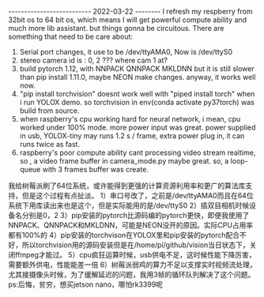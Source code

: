 
-------------------------- 2022-03-22  --------
I refresh my respberry from 32bit os to 64 bit os, which means I will get powerful compute ability and much more lib assistant.
but things gonna be circuitous. There are something that need to be care about:
1) Serial port changes, it use to be /dev/ttyAMA0, Now is /dev/ttyS0
2) stereo camera id is : 0, 2 ??? where cam 1 at?
3) build pytorch 1.12, with NNPACK QNNPACK MKLDNN but it is still slower than pip install 1.11.0, maybe NEON make changes. anyway, it works well now.
4) "pip install torchvision" doesnt work well with "piped install torch" when i run YOLOX demo. so torchvision in env(conda activate py37torch) was build from source.
5) when raspberry's cpu working hard for neural network, i mean, cpu worked under 100% mode. more power input was great. power supplied in usb, YOLOX-tiny may runs 1.2 s / frame, extra power plug in, it can runs twice as fast.
6) raspberry's poor compute ability cant processing video stream realtime, so , a video frame buffer in camera_mode.py maybe great. so, a loop-queue with 3 frames buffer was create.

我给树莓派刷了64位系统，或许能得到更强的计算资源利用率和更广的算法库支持，但是这个过程有点扯淡。
1）串口号改了，之前是/dev/ttyAMA0而且在64位系统下用库读出来也是这个，但是实际能用的是/dev/ttyS0
2）插双目相机时候设备名分别是0，2
3）pip安装的pytorch比源码编的pytorch更快，即便我使用了NNPACK、QNNPACK和MKLDNN，可能是NEON没开的原因。实际CPU占用率都有100%的
4）pip安装的torchvison在YOLOX里和pip安装的pytorch配合不好，所以torchvision用的源码安装但是在/home/pi/github/vision当日状态下，关闭ffmpeg才能过。
5）cpu疯狂运算时候，usb供电不足，这时候性能下降厉害，需要额外供电，性能能差一倍
6）树莓派弱鸡的算力不足以支撑实时视频流处理，尤其接摄像头时候，为了缓解延迟的问题，我用3帧的循环队列解决了这个问题。
ps:后悔，贫穷，想买jetson nano，哪怕rk3399呢